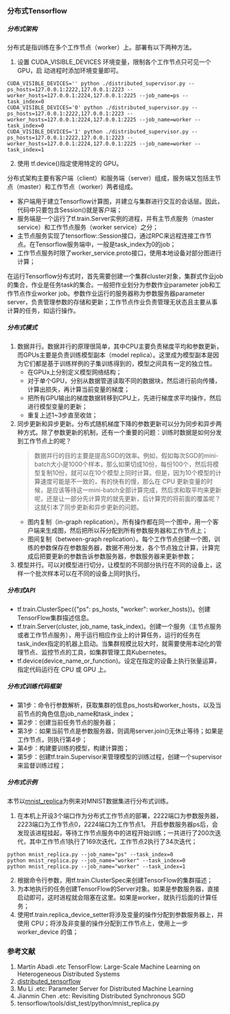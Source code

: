 ### 分布式Tensorflow
##### 分布式架构
分布式是指训练在多个工作节点（worker）上。部署有以下两种方法。
1. 设置 CUDA_VISIBLE_DEVICES 环境变量，限制各个工作节点只可见一个 GPU，启
动进程时添加环境变量即可。
```
CUDA_VISIBLE_DEVICES='' python ./distributed_supervisor.py --ps_hosts=127.0.0.1:2222,127.0.0.1:2223 --worker_hosts=127.0.0.1:2224,127.0.0.1:2225 --job_name=ps --task_index=0
CUDA_VISIBLE_DEVICES='0' python ./distributed_supervisor.py --ps_hosts=127.0.0.1:2222,127.0.0.1:2223 --worker_hosts=127.0.0.1:2224,127.0.0.1:2225 --job_name=worker --task_index=0
CUDA_VISIBLE_DEVICES='1' python ./distributed_supervisor.py --ps_hosts=127.0.0.1:2222,127.0.0.1:2223 --worker_hosts=127.0.0.1:2224,127.0.0.1:2225 --job_name=worker --task_index=1
```
2. 使用 tf.device()指定使用特定的 GPU。

分布式架构主要有客户端（client）和服务端（server）组成，服务端又包括主节点（master）和工作节点（worker）两者组成。
 - 客户端用于建立Tensorflow计算图，并建立与集群进行交互的会话层。因此，代码中只要包含Session()就是客户端；
 - 服务端是一个运行了tf.train.Server实例的进程，并有主节点服务（master service）和工作节点服务（worker service）之分；
 - 主节点服务实现了tensorflow::Session接口，通过RPC来远程连接工作节点。在Tensorflow服务端中，一般是task_index为0的job；
 - 工作节点服务时限了worker_service.proto接口，使用本地设备对部分图进行计算；

 在运行Tensorflow分布式时，首先需要创建一个集群cluster对象，集群式作业job的集合，作业是任务task的集合。一般把作业划分为参数作业parameter job和工作节点作业worker job。参数作业运行的服务器称为参数服务器parameter server，负责管理参数的存储和更新；工作节点作业负责管理无状态且主要从事计算的任务，如运行操作。

##### 分布式模式
1. 数据并行。数据并行的原理很简单，其中CPU主要负责梯度平均和参数更新，而GPUs主要是负责训练模型副本（model replica）。这里成为模型副本是因为它们都是基于训练样例的子集训练得到的，模型之间具有一定的独立性。
	- 在GPUx上分别定义模型网络结构；
	- 对于单个GPU，分别从数据管道读取不同的数据块，然后进行前向传播，计算出损失，再计算当前变量的梯度；
	- 把所有GPU输出的梯度数据转移到CPU上，先进行梯度求平均操作，然后进行模型变量的更新；
	- 重复上述1~3步直至收敛；
2. 同步更新和异步更新。分布式随机梯度下降的参数更新可以分为同步和异步两种方式。除了参数更新的机制，还有一个重要的问题：训练时数据是如何分发到工作节点上的呢？
	> 数据并行的目的主要是提高SGD的效率。例如，假如每次SGD的mini-batch大小是1000个样本，那么如果切成10份，每份100个，然后将模型复制10份，就可以在10个模型上同时计算。但是，因为10个模型的计算速度可能是不一致的，有的快有的慢，那么在 CPU 更新变量的时候，是应该等待这一mini-batch全部计算完成，然后求和取平均来更新呢，还是让一部分先计算完的就先更新，后计算完的将前面的覆盖呢？这就引本了同步更新和异步更新的问题。
	- 图内复制（in-graph replication）。所有操作都在同一个图中，用一个客户端来生成图，然后把所以莋分配到所有参数服务器和工作节点上；
	- 图间复制（between-graph replication）。每个工作节点创建一个图，训练的参数保存在参数服务器，数据不用分发，各个节点独立计算，计算完成后把要更新的参数告诉参数服务器，参数服务器来更新参数；
3. 模型并行。可以对模型进行切分，让模型的不同部分执行在不同的设备上，这样一个批次样本可以在不同的设备上同时执行。

##### 分布式API
 - tf.train.ClusterSpec({"ps": ps_hosts, "worker": worker_hosts})。创建TensorFlow集群描述信息。
 - tf.train.Server(cluster, job_name, task_index)。创建一个服务（主节点服务或者工作节点服务），用于运行相应作业上的计算任务，运行的任务在task_index指定的机器上启动。当集群规模比较大时，就需要使用本动化的管理节点、监控节点的工具，如集群管理工具Kubernetes。
 - tf.device(device_name_or_function)。设定在指定的设备上执行张量运算，指定代码运行在 CPU 或 GPU 上。

##### 分布式训练代码框架
 - 第1步：命令行参数解析，获取集群的信息ps_hosts和worker_hosts，以及当前节点的角色信息job_name和task_index；
 - 第2步：创建当前任务节点的服务器；
 - 第3步：如果当前节点是参数服务器，则调用server.join()无休止等待；如果是工作节点，则执行第4步；
 - 第4步：构建要训练的模型，构建计算图；
 - 第5步：创建tf.train.Supervisor来管理模型的训练过程，创建一个supervisor来监督训练过程；

##### 分布式示例
本节以[mnist_replica](https://github.com/tensorflow/tensorflow/blob/master/tensorflow/tools/dist_test/python/mnist_replica.py)为例来对MNIST数据集进行分布式训练。
1. 在本机上开设3个端口作为分布式工作节点的部署，2222端口为参数服务器，2223端口为工作节点0，2224端口为工作节点1。 开启参数服务器ps后，会发现该进程挂起，等待工作节点服务中的进程开始训练；一共进行了200次迭代，其中工作节点1执行了169次迭代，工作节点2执行了34次迭代；
```
python mnist_replica.py --job_name="ps" --task_index=0
python mnist_replica.py --job_name="worker" --task_index=0
python mnist_replica.py --job_name="worker" --task_index=1
```
2. 根据命令行参数，用tf.train.ClusterSpec来创建TensorFlow的集群描述；
3. 为本地执行的任务创建TensorFlow的Server对象。如果是参数服务器，直接启动即可，这时进程就会阻塞在这里。如果是worker，就执行后面的计算任务；
4. 使用tf.train.replica_device_setter将涉及变量的操作分配到参数服务器上，并使用 CPU；将涉及非变量的操作分配到工作节点上，使用上一步 worker_device 的值；

### 参考文献
1. Martín Abadi .etc TensorFlow: Large-Scale Machine Learning on Heterogeneous Distributed Systems
2. [distributed_tensorflow](https://github.com/tobegit3hub/tensorflow_examples/tree/master/distributed_tensorflow)
3. Mu Li .etc: Parameter Server for Distributed Machine Learning
4. Jianmin Chen .etc: Revisiting Distributed Synchronous SGD
5. tensorflow/tools/dist_test/python/mnist_replica.py
